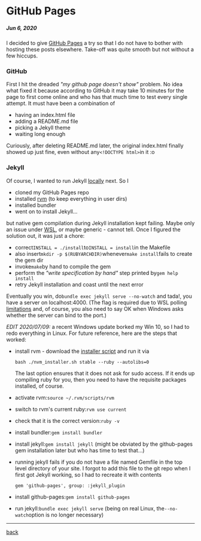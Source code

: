 # GitHub Pages

##### Jun 6, 2020

I decided to give [GitHub Pages](https://pages.github.com/) a try so that I do not have to bother with hosting these posts 
elsewhere. Take-off was quite smooth but not without a few hiccups.

### GitHub 

First I hit the dreaded *"my github page doesn't show"* problem. No idea what fixed it
because according to GitHub it may take 10 minutes for the page to first come online and who has that
much time to test every single attempt. It must have been a combination of

* having an index.html file
* adding a README.md file
* picking a Jekyll theme
* waiting long enough

Curiously, after deleting README.md later, the original index.html finally showed up just fine, 
even without any`<!DOCTYPE html>`in it :o

### Jekyll

Of course, I wanted to run Jekyll [locally](https://help.github.com/en/github/working-with-github-pages/testing-your-github-pages-site-locally-with-jekyll) next. 
So I 

* cloned my GitHub Pages repo
* installed [rvm](https://rvm.io/rvm/install) (to keep everything in user dirs)
* installed bundler
* went on to install Jekyll...

but native gem compilation during Jekyll installation kept failing. 
Maybe only an issue under [WSL](https://en.wikipedia.org/wiki/Windows_Subsystem_for_Linux),
or maybe generic - cannot tell.
Once I figured the solution out, it was just a chore:

* correct`INSTALL = ./install`to`INSTALL = install`in the Makefile
* also insert`mkdir -p $(RUBYARCHDIR)`whenever`make install`fails to create the gem dir
* invoke`make`by hand to compile the gem
* perform the *"write specification by hand"* step printed by`gem help install`
* retry Jekyll installation and coast until the next error
 
Eventually you win, 
do`bundle exec jekyll serve --no-watch` and tada!, you have a server on localhost:4000.
(The flag is required due to WSL polling [limitations](https://github.com/microsoft/WSL/issues/216) and, of course, 
you also need to say OK when Windows asks whether the server can bind to the port.)

*EDIT 2020/07/09:* a recent Windows update borked my Win 10, so I had to redo everything in Linux. 
For future reference, here are the steps that worked:

* install rvm - download the [installer script](https://get.rvm.io) and run it via

    `bash ./nvm_installer.sh stable --ruby --autolibs=0`

    The last option ensures that it does not ask for sudo access. If it ends up compiling ruby for you, then you need to 
have the requisite packages installed, of course.

* activate rvm:`source ~/.rvm/scripts/rvm`
* switch to rvm's current ruby:`rvm use current`
* check that it is the correct version:`ruby -v`
* install bundler:`gem install bundler`
* install jekyll:`gem install jekyll`   (might be obviated by the github-pages gem installation later but who has time to test that...)
* running jekyll fails if you do not have a file named Gemfile in the top level directory of your site.
I forgot to add this file to the git repo when I first got Jekyll working, so I had to recreate it with contents

    `gem 'github-pages', group: :jekyll_plugin`


* install github-pages:`gem install github-pages`
* run jekyll:`bundle exec jekyll serve` (being on real Linux, the`--no-watch`option is no longer necessary)


---

[back](/)
